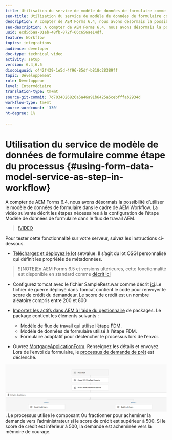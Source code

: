 ```yaml
---
title: Utilisation du service de modèle de données de formulaire comme étape du processus
seo-title: Utilisation du service de modèle de données de formulaire comme étape du processus
description: A compter de AEM Forms 6.4, nous avons désormais la possibilité d’utiliser le modèle de données de formulaire dans le cadre de AEM Workflow. La vidéo suivante décrit les étapes nécessaires à la configuration de l’étape Modèle de données de formulaire dans AEM flux de travail.
seo-description: A compter de AEM Forms 6.4, nous avons désormais la possibilité d’utiliser le modèle de données de formulaire dans le cadre de AEM Workflow. La vidéo suivante décrit les étapes nécessaires à la configuration de l’étape Modèle de données de formulaire dans AEM flux de travail.
uuid: ecd5d5aa-01eb-48fb-872f-66c656ae14df.
feature: Workflow
topics: integrations
audience: developer
doc-type: technical video
activity: setup
version: 6.4,6.5
discoiquuid: c442f439-1e5d-4f96-85df-b818c28389ff
topic: Développement
role: Développeur
level: Intermédiaire
translation-type: tm+mt
source-git-commit: 7d7034026826a5a46a91b6425a5cebfffab2934d
workflow-type: tm+mt
source-wordcount: '330'
ht-degree: 1%

---
```



# Utilisation du service de modèle de données de formulaire comme étape du processus {#using-form-data-model-service-as-step-in-workflow}

A compter de AEM Forms 6.4, nous avons désormais la possibilité d’utiliser le modèle de données de formulaire dans le cadre de AEM Workflow. La vidéo suivante décrit les étapes nécessaires à la configuration de l’étape Modèle de données de formulaire dans le flux de travail AEM.


>[!VIDEO](https://video.tv.adobe.com/v/21719/?quality=9&learn=on)

Pour tester cette fonctionnalité sur votre serveur, suivez les instructions ci-dessous.
* [Téléchargez et déployez le lot](/help/forms/assets/common-osgi-bundles/SetValueApp.core-1.0-SNAPSHOT.jar) setvalue. Il s’agit du lot OSGI personnalisé qui définit les propriétés de métadonnées.
>!![NOTE]En AEM Forms 6.5 et versions ultérieures, cette fonctionnalité est disponible en standard comme  [décrit ici](form-data-model-service-as-step-in-aem65-workflow-video-use.md)

* Configurez tomcat avec le fichier SampleRest.war comme décrit [ici](https://docs.adobe.com/content/help/en/experience-manager-learn/forms/ic-print-channel-tutorial/introduction.html).Le fichier de guerre déployé dans Tomcat contient le code pour renvoyer le score de crédit du demandeur. Le score de crédit est un nombre aléatoire compris entre 200 et 800

* [Importez les actifs dans AEM à l&#39;aide du gestionnaire](assets/invoke-fdm-as-service-step.zip) de packages. Le package contient les éléments suivants :

   * Modèle de flux de travail qui utilise l’étape FDM.
   * Modèle de données de formulaire utilisé à l’étape FDM.
   * Formulaire adaptatif pour déclencher le processus lors de l’envoi.
* Ouvrez [MortgageApplicationForm](http://localhost:4502/content/dam/formsanddocuments/loanapplication/jcr:content?wcmmode=disabled). Renseignez les détails et envoyez. Lors de l’envoi du formulaire, le [processus de demande de prêt](http://http://localhost:4502/editor.html/conf/global/settings/workflow/models/LoanApplication2.html) est déclenché.

![ flux de travail ](assets/fdm-as-service-step-workflow.PNG).
Le processus utilise le composant Ou fractionner pour acheminer la demande vers l’administrateur si le score de crédit est supérieur à 500. Si le score de crédit est inférieur à 500, la demande est acheminée vers la mémoire de courage.
